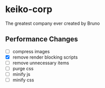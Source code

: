 # keiko-corp

The greatest company ever created by Bruno

## Performance Changes

- [ ] compress images
- [x] remove render blocking scripts
- [ ] remove unnecessary items
- [ ] purge css
- [ ] minify js
- [ ] minify css
